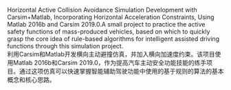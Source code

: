 Horizontal Active Collision Avoidance Simulation Development with Carsim+Matlab, Incorporating Horizontal Acceleration Constraints, Using Matlab 2016b and Carsim 2019.0.A small project to practice the active safety functions of mass-produced vehicles, based on which to quickly grasp the core idea of rule-based algorithms for intelligent assisted driving functions through this simulation project.  
利用Carsim和Matlab开发横向主动避撞仿真，并加入横向加速度约束。该项目使用Matlab 2016b和Carsim 2019.0，作为提高汽车主动安全功能技能的练手项目。通过这项仿真可以快速掌握智能辅助驾驶功能中使用的基于规则的算法的基本概念和核心思路。
